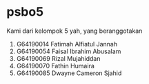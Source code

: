 # psbo5

Kami dari kelompok 5 yah, yang beranggotakan

1.  G64190014 Fatimah Alfiatul Jannah
2.  G64190054 Faisal Ibrahim Abusalam
3.  G64190069 Rizal Mujahiddan
4.  G64190070 Fathin Humaira
5.  G64190085 Dwayne Cameron Sjahid
